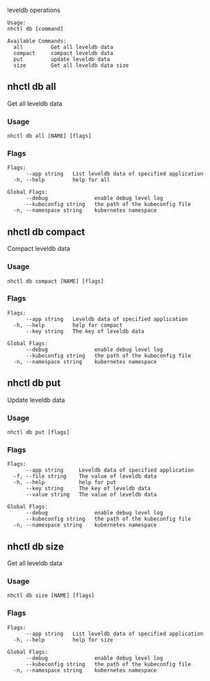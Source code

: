 leveldb operations

```
Usage:
nhctl db [command]

Available Commands:
  all         Get all leveldb data
  compact     compact leveldb data
  put         update leveldb data
  size        Get all leveldb data size
```

## nhctl db all

Get all leveldb data

### Usage

```
nhctl db all [NAME] [flags]
```

### Flags
```
Flags:
      --app string   List leveldb data of specified application
  -h, --help         help for all

Global Flags:
      --debug               enable debug level log
      --kubeconfig string   the path of the kubeconfig file
  -n, --namespace string    kubernetes namespace
```

## nhctl db compact

Compact leveldb data

### Usage

```
nhctl db compact [NAME] [flags]
```

### Flags
```
Flags:
      --app string   Leveldb data of specified application
  -h, --help         help for compact
      --key string   The key of leveldb data

Global Flags:
      --debug               enable debug level log
      --kubeconfig string   the path of the kubeconfig file
  -n, --namespace string    kubernetes namespace
```

## nhctl db put

Update leveldb data

### Usage

```
nhctl db put [flags]
```

### Flags

```
Flags:
      --app string     Leveldb data of specified application
  -f, --file string    The value of leveldb data
  -h, --help           help for put
      --key string     The key of leveldb data
      --value string   The value of leveldb data

Global Flags:
      --debug               enable debug level log
      --kubeconfig string   the path of the kubeconfig file
  -n, --namespace string    kubernetes namespace
```

## nhctl db size

Get all leveldb data

### Usage

```
nhctl db size [NAME] [flags]
```

### Flags

```
Flags:
      --app string   List leveldb data of specified application
  -h, --help         help for size

Global Flags:
      --debug               enable debug level log
      --kubeconfig string   the path of the kubeconfig file
  -n, --namespace string    kubernetes namespace
```